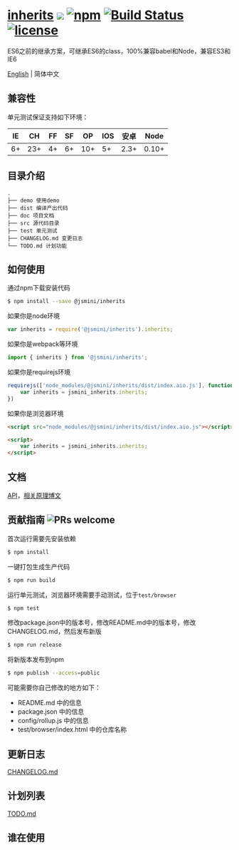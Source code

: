 # [inherits](https://github.com/jsmini/inherits) [![](https://img.shields.io/badge/Powered%20by-jslib%20base-brightgreen.svg)](https://github.com/yanhaijing/jslib-base) [![npm](https://img.shields.io/badge/npm-0.6.1-orange.svg)](https://www.npmjs.com/package/@jsmini/inherits) [![Build Status](https://travis-ci.org/jsmini/inherits.svg?branch=master)](https://travis-ci.org/jsmini/inherits) [![license](https://img.shields.io/badge/license-MIT-blue.svg)](https://github.com/jsmini/inherits/blob/master/LICENSE)
ES6之前的继承方案，可继承ES6的class，100%兼容babel和Node，兼容ES3和IE6

[English](./README.md) | 简体中文

## 兼容性
单元测试保证支持如下环境：

| IE   | CH   | FF   | SF   | OP   | IOS  | 安卓   | Node  |
| ---- | ---- | ---- | ---- | ---- | ---- | ---- | ----- |
| 6+   | 23+  | 4+   | 6+   | 10+  | 5+   | 2.3+ | 0.10+ |

## 目录介绍

```
.
├── demo 使用demo
├── dist 编译产出代码
├── doc 项目文档
├── src 源代码目录
├── test 单元测试
├── CHANGELOG.md 变更日志
└── TODO.md 计划功能
```

## 如何使用
通过npm下载安装代码

```bash
$ npm install --save @jsmini/inherits
```

如果你是node环境

```js
var inherits = require('@jsmini/inherits').inherits;
```

如果你是webpack等环境

```js
import { inherits } from '@jsmini/inherits';
```

如果你是requirejs环境

```js
requirejs(['node_modules/@jsmini/inherits/dist/index.aio.js'], function (jsmini_inherits) {
    var inherits = jsmini_inherits.inherits;
})
```

如果你是浏览器环境

```html
<script src="node_modules/@jsmini/inherits/dist/index.aio.js"></script>

<script>
    var inherits = jsmini_inherits.inherits;
</script>
```

## 文档
[API](https://github.com/jsmini/inherits/blob/master/doc/api.md)，[相关原理博文](http://yanhaijing.com/javascript/2014/11/09/object-inherit-of-js/)

## 贡献指南  ![PRs welcome](<https://img.shields.io/badge/PRs-welcome-brightgreen.svg>)
首次运行需要先安装依赖

```bash
$ npm install
```

一键打包生成生产代码

```bash
$ npm run build
```

运行单元测试，浏览器环境需要手动测试，位于`test/browser`

```bash
$ npm test
```

修改package.json中的版本号，修改README.md中的版本号，修改CHANGELOG.md，然后发布新版

```bash
$ npm run release
```

将新版本发布到npm

```bash
$ npm publish --access=public
```

可能需要你自己修改的地方如下：

- README.md 中的信息
- package.json 中的信息
- config/rollup.js 中的信息
- test/browser/index.html 中的仓库名称

## 更新日志
[CHANGELOG.md](https://github.com/jsmini/inherits/blob/master/CHANGELOG.md)

## 计划列表
[TODO.md](https://github.com/jsmini/inherits/blob/master/TODO.md)

## 谁在使用
